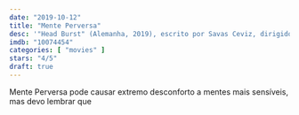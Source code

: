 ```yaml
---
date: "2019-10-12"
title: "Mente Perversa"
desc: '"Head Burst" (Alemanha, 2019), escrito por Savas Ceviz, dirigido por Savas Ceviz, com Max Riemelt, Isabell Gerschke e Oskar Netzel. Escrito para o CinemAqui na cobertura da #mostrasp.'
imdb: "10074454"
categories: [ "movies" ]
stars: "4/5"
draft: true
---
```

Mente Perversa pode causar extremo desconforto a mentes mais sensíveis, mas devo lembrar que 
